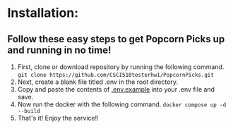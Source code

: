 # Installation:
## Follow these easy steps to get Popcorn Picks up and running in no time!
1. First, clone or download repository by running the following command. 
`git clone https://github.com/CSCI510testerhw1/PopcornPicks.git`
2. Next, create a blank file titled .env in the root directory.
3. Copy and paste the contents of [.env.example](https://github.com/CSCI510testerhw1/PopcornPicks/blob/master/.env.example) into your .env file and save. 
4. Now run the docker with the following command.
`docker compose up -d --build`
5. That's it! Enjoy the service!!
